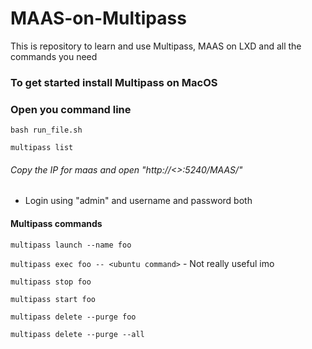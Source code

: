 # MAAS-on-Multipass
This is repository to learn and use Multipass, MAAS on LXD and all the commands you need

### To get started install Multipass on MacOS

### Open you command line 

```bash run_file.sh```

```multipass list```

###### Copy the IP for maas and open "http://<<IP>>:5240/MAAS/"

- Login using "admin" and username and password both

#### Multipass commands

```multipass launch --name foo```

```multipass exec foo -- <ubuntu command>``` - Not really useful imo

```multipass stop foo```

```multipass start foo```

```multipass delete --purge foo```

```multipass delete --purge --all```
